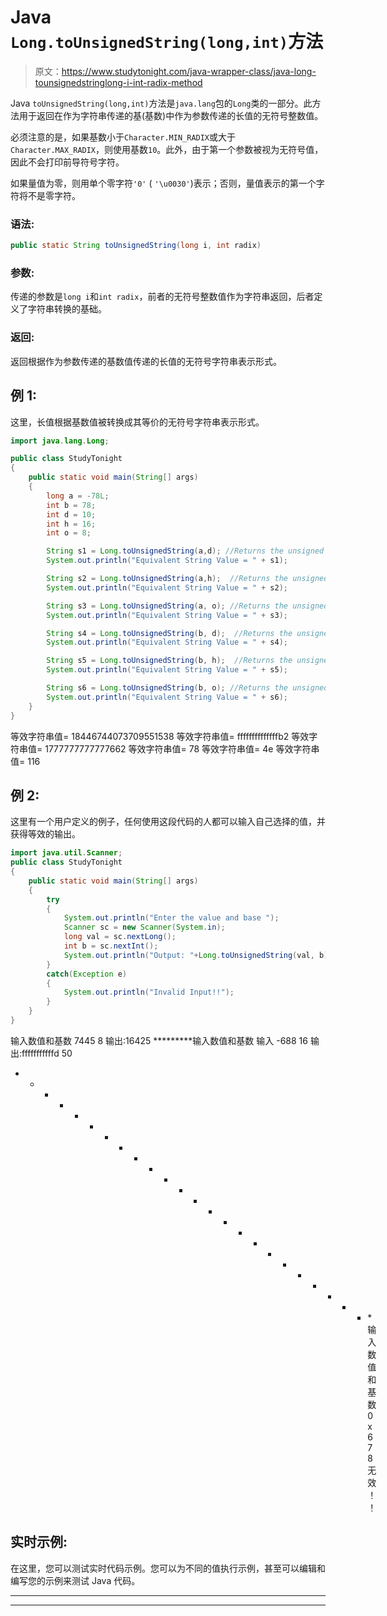 # Java `Long.toUnsignedString(long,int)`方法

> 原文：<https://www.studytonight.com/java-wrapper-class/java-long-tounsignedstringlong-i-int-radix-method>

Java `toUnsignedString(long,int)`方法是`java.lang`包的`Long`类的一部分。此方法用于返回在作为字符串传递的基(基数)中作为参数传递的长值的无符号整数值。

必须注意的是，如果基数小于`Character.MIN_RADIX`或大于`Character.MAX_RADIX`，则使用基数`10`。此外，由于第一个参数被视为无符号值，因此不会打印前导符号字符。

如果量值为零，则用单个零字符`'0'` ( `'\u0030'`)表示；否则，量值表示的第一个字符将不是零字符。

### 语法:

```java
public static String toUnsignedString(long i, int radix) 
```

### 参数:

传递的参数是`long i`和`int radix`，前者的无符号整数值作为字符串返回，后者定义了字符串转换的基础。

### 返回:

返回根据作为参数传递的基数值传递的长值的无符号字符串表示形式。

## 例 1:

这里，长值根据基数值被转换成其等价的无符号字符串表示形式。

```java
import java.lang.Long;

public class StudyTonight
{  
	public static void main(String[] args)
	{  
		long a = -78L;
		int b = 78;
		int d = 10;
		int h = 16;
		int o = 8;

		String s1 = Long.toUnsignedString(a,d); //Returns the unsigned string representation of the long value with radix 10  
		System.out.println("Equivalent String Value = " + s1);   

		String s2 = Long.toUnsignedString(a,h);  //Returns the unsigned string representation of the long value with radix 16  
		System.out.println("Equivalent String Value = " + s2);  

		String s3 = Long.toUnsignedString(a, o); //Returns the unsigned string representation of the long value with radix 8   
		System.out.println("Equivalent String Value = " + s3);  

		String s4 = Long.toUnsignedString(b, d);  //Returns the unsigned string representation of the long value with radix 10  
		System.out.println("Equivalent String Value = " + s4);  

		String s5 = Long.toUnsignedString(b, h);  //Returns the unsigned string representation of the long value with radix 16  
		System.out.println("Equivalent String Value = " + s5);  

		String s6 = Long.toUnsignedString(b, o); //Returns the unsigned string representation of the long value with radix 8   
		System.out.println("Equivalent String Value = " + s6);  
	}  
}
```

等效字符串值= 18446744073709551538
等效字符串值= ffffffffffffffb2
等效字符串值= 1777777777777662
等效字符串值= 78
等效字符串值= 4e
等效字符串值= 116

## 例 2:

这里有一个用户定义的例子，任何使用这段代码的人都可以输入自己选择的值，并获得等效的输出。

```java
import java.util.Scanner;  
public class StudyTonight 
{  
	public static void main(String[] args) 
	{  
		try
		{
			System.out.println("Enter the value and base ");  
			Scanner sc = new Scanner(System.in);  
			long val = sc.nextLong();  
			int b = sc.nextInt();  
			System.out.println("Output: "+Long.toUnsignedString(val, b));  //returns unsigned string with equivalent base
		}
		catch(Exception e)
		{
			System.out.println("Invalid Input!!");
		}
	}  
} 
```

输入数值和基数
7445 8
输出:16425
*********输入数值和基数
输入
-688 16
输出:fffffffffffd 50
* * * * * * * * * * * * * * * * * * * * * * * * *输入数值和基数
0x67 8
无效！！

## 实时示例:

在这里，您可以测试实时代码示例。您可以为不同的值执行示例，甚至可以编辑和编写您的示例来测试 Java 代码。

* * *

* * *